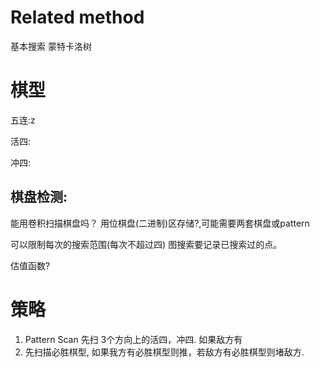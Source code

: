 # Related method
基本搜索
蒙特卡洛树

# 棋型
五连:z

活四:

冲四:

## 棋盘检测:
能用卷积扫描棋盘吗？
用位棋盘(二进制)区存储?,可能需要两套棋盘或pattern

可以限制每次的搜索范围(每次不超过四)
图搜索要记录已搜索过的点。

估值函数?

# 策略
1. Pattern Scan 先扫 3个方向上的活四，冲四. 如果敌方有
2. 先扫描必胜棋型, 如果我方有必胜棋型则推，若敌方有必胜棋型则堵敌方.

